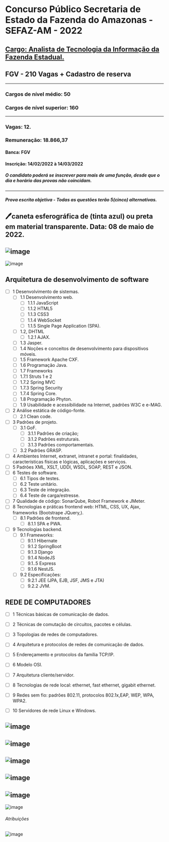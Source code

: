 # Concurso Público Secretaria de Estado da Fazenda do Amazonas - SEFAZ-AM - 2022
## [Cargo: Analista de Tecnologia da Informação da Fazenda Estadual.](https://conhecimento.fgv.br/concursos/sefazam22)
## FGV - 210 Vagas + Cadastro de reserva
---
### Cargos de nível médio: 50
### Cargos de nível superior: 160
---


### Vagas: 12.
### Remuneração: 18.866,37
#### Banca: FGV
#### Inscrição: 14/02/2022 à 14/03/2022
##### O candidato poderá se inscrever para mais de uma função, desde que o dia e horário das provas não coincidam.
___
##### Prova escrita objetiva - Todas as questões terão 5(cinco) alternativas.
🖊️caneta esferográfica de (tinta azul) ou preta em material transparente.
Data: 08 de maio de 2022.
---

![image](https://user-images.githubusercontent.com/100721117/157760463-57d5c787-5f17-41f0-9c6e-b2f973a264da.png)
---
![image](https://user-images.githubusercontent.com/100721117/157760920-13c23c4d-c747-4099-a3c3-75b799b80741.png)



## Arquitetura de desenvolvimento de software

- [ ] 1 Desenvolvimento de sistemas. 
  - [ ] 1.1 Desenvolvimento web. 
    - [ ] 1.1.1 JavaScript
    - [ ] 1.1.2 HTML5
    - [ ] 1.1.3 CSS3
    - [ ] 1.1.4 WebSocket
    - [ ] 1.1.5 Single Page Application (SPA). 
  - [ ] 1.2, DHTML
    - [ ] 1.2.1 AJAX. 
  - [ ] 1.3 Jasper. 
  - [ ] 1.4 Noções e conceitos de desenvolvimento para dispositivos móveis. 
  - [ ] 1.5 Framework Apache CXF.
  - [ ] 1.6 Programação Java. 
  - [ ] 1.7 Frameworks 
  - [ ] 1.7.1 Struts 1 e 2
  - [ ] 1.7.2 Spring MVC
  - [ ] 1.7.3 Spring Security
  - [ ] 1.7.4 Spring Core. 
  - [ ] 1.8 Programação Phyton. 
  - [ ] 1.9 Usabilidade e acessibilidade na Internet, padrões W3C e e-MAG. 
- [ ] 2 Análise estática de código-fonte. 
  - [ ] 2.1 Clean code. 
- [ ] 3 Padrões de projeto.
  - [ ] 3.1 GoF. 
    - [ ] 3.1.1 Padrões de criação;
    - [ ] 3.1.2 Padrões estruturais. 
    - [ ] 3.1.3 Padrões comportamentais. 
  - [ ] 3.2 Padrões GRASP. 
- [ ] 4 Ambientes Internet, extranet, intranet e portal: finalidades, características físicas e lógicas, aplicações e serviços. 
- [ ] 5 Padrões XML, XSLT, UDDI, WSDL, SOAP, REST e JSON.
- [ ] 6 Testes de software. 
  - [ ] 6.1 Tipos de testes. 
  - [ ] 6.2 Teste unitário. 
  - [ ] 6.3 Teste de integração. 
  - [ ] 6.4 Teste de carga/estresse. 
- [ ] 7 Qualidade de código: SonarQube, Robot Framework e JMeter. 
- [ ] 8 Tecnologias e práticas frontend web: HTML, CSS, UX, Ajax, frameworks (Bootstrape JQuery,).      
  - [ ] 8.1 Padrões de frontend. 
      - [ ] 8.1.1 SPA e PWA. 
- [ ] 9 Tecnologias backend.
  - [ ] 9.1 Frameworks:
    - [ ] 9.1.1 Hibernate
    - [ ] 9.1.2 SpringBoot
    - [ ] 9.1.3 Django
    - [ ] 9.1.4 NodeJS
    - [ ] 9.1..5 Express
    - [ ] 9.1.6 NestJS. 
  - [ ] 9.2 Especificações:
    - [ ] 9.2.1 JEE (JPA, EJB, JSF, JMS e JTA)
    - [ ] 9.2.2 JVM.

## REDE DE COMPUTADORES
- [ ] 1 Técnicas básicas de comunicação de dados.
- [ ] 2 Técnicas de comutação de circuitos, pacotes e células.
- [ ] 3 Topologias de redes de computadores.
- [ ] 4 Arquitetura e protocolos de redes de comunicação de dados.
- [ ] 5 Endereçamento e protocolos da família TCP/IP. 
- [ ] 6 Modelo OSI. 
- [ ] 7 Arquitetura cliente/servidor. 
- [ ] 8 Tecnologias de rede local: ethernet, fast ethernet, gigabit ethernet. 
- [ ] 9 Redes sem fio: padrões 802.11, protocolos 802.1x,EAP, WEP, WPA, WPA2. 
- [ ] 10 Servidores de rede Linux e Windows.


![image](https://user-images.githubusercontent.com/100721117/157915824-654403a6-912d-4b95-a01d-3c71e1ac16c8.png)
---
![image](https://user-images.githubusercontent.com/100721117/157915906-6cc2da8c-d678-4df2-818b-164d53cf52a8.png)
---
![image](https://user-images.githubusercontent.com/100721117/157916137-c74d7db8-f097-40cf-9f72-8dc617e13fc1.png)
---
![image](https://user-images.githubusercontent.com/100721117/157916316-4964d8ef-0aa9-445a-9376-a40de17531a8.png)
---
![image](https://user-images.githubusercontent.com/100721117/157916388-ab187667-9cff-4edb-b2b6-4797510b2540.png)
---
![image](https://user-images.githubusercontent.com/100721117/157916430-bf158418-36d0-4de1-850d-eab6536e5983.png)

###### Atribuições
![image](https://user-images.githubusercontent.com/100721117/157916917-d7b6e6e3-020f-42f0-a036-323ccd762528.png)







